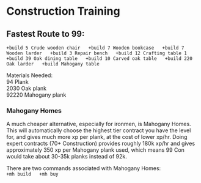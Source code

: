 # Construction Training

## Fastest Route to 99:

`+build 5 Crude wooden chair  
+build 7 Wooden bookcase  
+build 7 Wooden larder  
+build 3 Repair bench  
+build 12 Crafting table 1  
+build 39 Oak dining table  
+build 10 Carved oak table  
+build 220 Oak larder  
+build Mahogany table`

Materials Needed:   
94 Plank  
2030 Oak plank  
92220 Mahogany plank

### Mahogany Homes

A much cheaper alternative, especially for ironmen, is Mahogany Homes. This will automatically choose the highest tier contract you have the level for, and gives much more xp per plank, at the cost of lower xp/hr. Doing expert contracts \(70+ Construction\) provides roughly 180k xp/hr and gives approximately 350 xp per Mahogany plank used, which means 99 Con would take about 30-35k planks instead of 92k.  
  
There are two commands associated with Mahogany Homes:  
`+mh build  
+mh buy`

